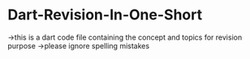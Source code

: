 # Dart-Revision-In-One-Short
->this is a dart code file containing the concept and topics for revision purpose 
->please ignore spelling mistakes
